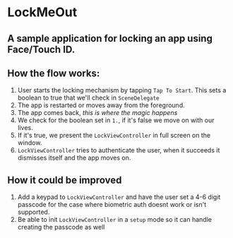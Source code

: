 #  LockMeOut

## A sample application for locking an app using Face/Touch ID.

## How the flow works:

1. User starts the locking mechanism by tapping `Tap To Start`.  This sets a boolean to true that we'll check in `SceneDelegate`
2. The app is restarted or moves away from the foreground.
3. The app comes back, *this is where the magic happens*
4. We check for the boolean set in `1.`, if it's false we move on with our lives.
5. If it's true, we present the `LockViewController` in full screen on the window.
6. `LockViewController` tries to authenticate the user, when it succeeds it dismisses itself and the app moves on.

## How it could be improved

1. Add a keypad to `LockViewController` and have the user set a 4-6 digit passcode for the case where biometric auth doesnt work or isn't supported.
2. Be able to init `LockViewController` in a `setup` mode so it can handle creating the passcode as well


